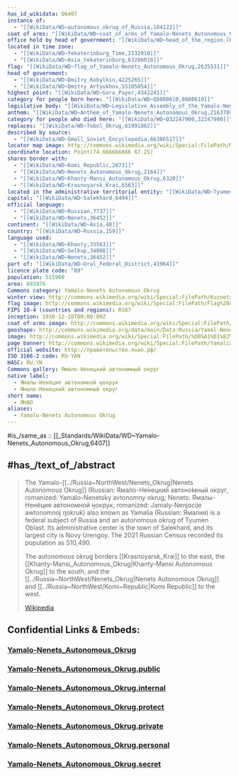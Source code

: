 ```yaml
---
has_id_wikidata: Q6407
instance of:
  - "[[WikiData/WD~autonomous_okrug_of_Russia,184122]]"
coat of arms: "[[WikiData/WD~coat_of_arms_of_Yamalo-Nenets_Autonomous_Okrug,733857]]"
office held by head of government: "[[WikiData/WD~head_of_the_region_(Russia),1540324]]"
located in time zone:
  - "[[WikiData/WD~Yekaterinburg_Time,2332010]]"
  - "[[WikiData/WD~Asia_Yekaterinburg,63286010]]"
flag: "[[WikiData/WD~flag_of_Yamalo-Nenets_Autonomous_Okrug,2635531]]"
head of government:
  - "[[WikiData/WD~Dmitry_Kobylkin,4225265]]"
  - "[[WikiData/WD~Dmitry_Artyukhov,55105854]]"
highest point: "[[WikiData/WD~Gora_Payer,4342241]]"
category for people born here: "[[WikiData/WD~Q8080610,8080610]]"
legislative body: "[[WikiData/WD~Legislative_Assembly_of_the_Yamalo-Nenets_Autonomous_Okrug,16652988]]"
anthem: "[[WikiData/WD~Anthem_of_Yamalo-Nenets_Autonomous_Okrug,21637897]]"
category for people who died here: "[[WikiData/WD~Q32247900,32247900]]"
replaces: "[[WikiData/WD~Tobol_Okrug,61991862]]"
described by source:
  - "[[WikiData/WD~Small_Soviet_Encyclopedia,66386517]]"
locator map image: http://commons.wikimedia.org/wiki/Special:FilePath/Map%20of%20Russia%20%282014%E2%80%932022%29%20-%20Yamalo-Nenets%20Autonomous%20Okrug.svg
coordinate location: Point(74.666666666 67.25)
shares border with:
  - "[[WikiData/WD~Komi_Republic,2073]]"
  - "[[WikiData/WD~Nenets_Autonomous_Okrug,2164]]"
  - "[[WikiData/WD~Khanty-Mansi_Autonomous_Okrug,6320]]"
  - "[[WikiData/WD~Krasnoyarsk_Krai,6563]]"
located in the administrative territorial entity: "[[WikiData/WD~Tyumen_Oblast,5824]]"
capital: "[[WikiData/WD~Salekhard,6494]]"
official language:
  - "[[WikiData/WD~Russian,7737]]"
  - "[[WikiData/WD~Nenets,36452]]"
continent: "[[WikiData/WD~Asia,48]]"
country: "[[WikiData/WD~Russia,159]]"
language used:
  - "[[WikiData/WD~Khanty,33563]]"
  - "[[WikiData/WD~Selkup,34008]]"
  - "[[WikiData/WD~Nenets,36452]]"
part of: "[[WikiData/WD~Ural_Federal_District,41964]]"
licence plate code: "89"
population: 515960
area: 683976
Commons category: Yamalo-Nenets Autonomous Okrug
winter view: http://commons.wikimedia.org/wiki/Special:FilePath/Kuznetsk%20Alatau%203.jpg
flag image: http://commons.wikimedia.org/wiki/Special:FilePath/Flag%20of%20Yamal-Nenets%20Autonomous%20District.svg
FIPS 10-4 (countries and regions): RS87
inception: 1930-12-10T00:00:00Z
coat of arms image: http://commons.wikimedia.org/wiki/Special:FilePath/Coat%20of%20Arms%20of%20Yamal%20Nenetsia.svg
geoshape: http://commons.wikimedia.org/data/main/Data:Russia/Yamal-Nenets.map
image: http://commons.wikimedia.org/wiki/Special:FilePath/%D0%A1%D1%82%D0%BE%D0%B9%D0%B1%D0%B8%D1%89%D0%B5%20%D0%BD%D0%B5%D0%BD%D1%86%D0%B5%D0%B2.jpg
page banner: http://commons.wikimedia.org/wiki/Special:FilePath/Yamalia%20banner%20Pohiyaha%20River.jpg
official website: http://правительство.янао.рф/
ISO 3166-2 code: RU-YAN
HASC: RU.YN
Commons gallery: Ямало-Ненецкий автономный округ
native label:
  - Ямалы-Ненёцие автономной ӈокрук
  - Ямало-Ненецкий автономный округ
short name:
  - ЯНАО
aliases:
  - Yamalo-Nenets Autonomous Okrug
---
```


#is_/same_as :: [[_Standards/WikiData/WD~Yamalo-Nenets_Autonomous_Okrug,6407]] 

## #has_/text_of_/abstract 

> The Yamalo-[[../Russia~NorthWest/Nenets_Okrug|Nenets Autonomous Okrug]] (Russian: Яма́ло-Не́нецкий автоно́мный о́круг, 
> romanized: Yamalo-Nenetsky avtonomny okrug; Nenets: Ямалы-Ненёцие автономной ӈокрук, 
> romanized: Jamaly-Nenjocije awtonomnoj ŋokruk) also known as Yamalia (Russian: Ямалия) 
> is a federal subject of Russia and an autonomous okrug of Tyumen Oblast. 
> Its administrative center is the town of Salekhard, and its largest city is Novy Urengoy. 
> The 2021 Russian Census recorded its population as 510,490.
>
> The autonomous okrug borders [[Krasnoyarsk_Krai]] to the east, the [[Khanty-Mansi_Autonomous_Okrug|Khanty-Mansi Autonomous Okrug]] to the south, and the [[../Russia~NorthWest/Nenets_Okrug|Nenets Autonomous Okrug]] and [[../Russia~NorthWest/Komi~Republic|Komi Republic]] to the west.
>
> [Wikipedia](https://en.wikipedia.org/wiki/Yamalo-Nenets%20Autonomous%20Okrug) 


## Confidential Links & Embeds: 

### [Yamalo-Nenets_Autonomous_Okrug](/_Standards/Earth/Continent/Europe/Europe~East/Russia/Siberia/Yamalo-Nenets_Autonomous_Okrug.md) 

### [Yamalo-Nenets_Autonomous_Okrug.public](/_public/Earth/Continent/Europe/Europe~East/Russia/Siberia/Yamalo-Nenets_Autonomous_Okrug.public.md) 

### [Yamalo-Nenets_Autonomous_Okrug.internal](/_internal/Earth/Continent/Europe/Europe~East/Russia/Siberia/Yamalo-Nenets_Autonomous_Okrug.internal.md) 

### [Yamalo-Nenets_Autonomous_Okrug.protect](/_protect/Earth/Continent/Europe/Europe~East/Russia/Siberia/Yamalo-Nenets_Autonomous_Okrug.protect.md) 

### [Yamalo-Nenets_Autonomous_Okrug.private](/_private/Earth/Continent/Europe/Europe~East/Russia/Siberia/Yamalo-Nenets_Autonomous_Okrug.private.md) 

### [Yamalo-Nenets_Autonomous_Okrug.personal](/_personal/Earth/Continent/Europe/Europe~East/Russia/Siberia/Yamalo-Nenets_Autonomous_Okrug.personal.md) 

### [Yamalo-Nenets_Autonomous_Okrug.secret](/_secret/Earth/Continent/Europe/Europe~East/Russia/Siberia/Yamalo-Nenets_Autonomous_Okrug.secret.md)

